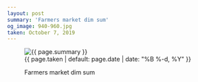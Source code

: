 ```yaml
---
layout: post
summary: 'Farmers market dim sum'
og_image: 940-960.jpg
taken: October 7, 2019
---
```


<figure class="post">
 <img alt="{{ page.summary }}" sizes="(min-width: 700px) 50vw, calc(100vw - 2rem)" src="{{ site.assets_url }}/940-480.jpg" srcset="{{ site.assets_url }}/940-240.jpg 240w, {{ site.assets_url }}/940-480.jpg 480w, {{ site.assets_url }}/940-720.jpg 720w, {{ site.assets_url }}/940-960.jpg 960w"/>
 <figcaption>
  <time>
   {{ page.taken | default: page.date | date: "%B %-d, %Y" }}
  </time>
  <p>
   Farmers market dim sum
  </p>
 </figcaption>
</figure>
